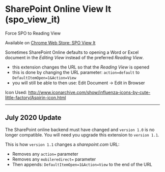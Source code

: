 # SharePoint Online View It (spo_view_it)
Force SPO to Reading View

Available on [Chrome Web Store: SPO View It](https://chrome.google.com/webstore/detail/spo-view-it/omljlibfjloccmdmmlpcnlijjneabhjm)

Sometimes SharePoint Online defaults to opening a Word or Excel document in the *Editing View* instead of the preferred *Reading View*.

* this extension changes the URL so that the *Reading View* is opened
* this is done by changing the URL parameter: `action=default` to `DefaultItemOpen=1&Action=View`
* you will still be able to then use: Edit Document -> Edit in Browser

Icon Used: http://www.iconarchive.com/show/influenza-icons-by-cute-little-factory/Aspirin-icon.html

____

## July 2020 Update

The SharePoint online backend must have changed and `version 1.0` is no longer compatible.  You will need you upgrade this extension to `version 1.1`.

This is how `version 1.1` changes a *sharepoint.com* URL:
* Removes any `action=` parameter
* Removes any `mobileredirect=` parameter
* Then appends: `DefaultItemOpen=1&Action=View` to the end of the URL
